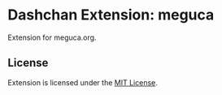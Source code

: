 # Dashchan Extension: meguca

Extension for meguca.org.

## License

Extension is licensed under the [MIT License](LICENSE).